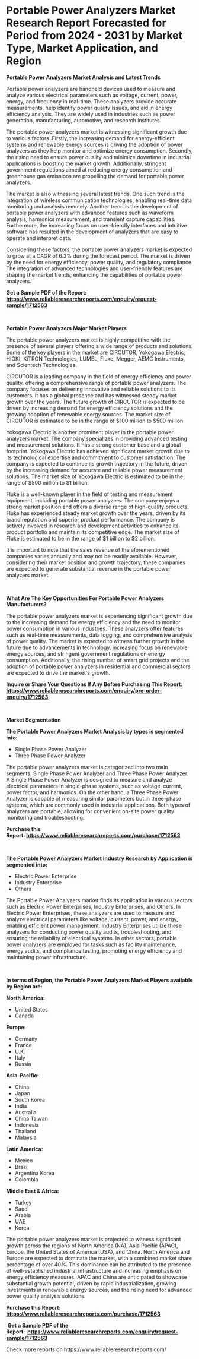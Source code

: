 <p><h1>Portable Power Analyzers Market Research Report Forecasted for Period from 2024 -  2031 by Market Type, Market Application, and Region</h1></p><p><strong>Portable Power Analyzers Market Analysis and Latest Trends</strong></p>
<p><p>Portable power analyzers are handheld devices used to measure and analyze various electrical parameters such as voltage, current, power, energy, and frequency in real-time. These analyzers provide accurate measurements, help identify power quality issues, and aid in energy efficiency analysis. They are widely used in industries such as power generation, manufacturing, automotive, and research institutes.</p><p>The portable power analyzers market is witnessing significant growth due to various factors. Firstly, the increasing demand for energy-efficient systems and renewable energy sources is driving the adoption of power analyzers as they help monitor and optimize energy consumption. Secondly, the rising need to ensure power quality and minimize downtime in industrial applications is boosting the market growth. Additionally, stringent government regulations aimed at reducing energy consumption and greenhouse gas emissions are propelling the demand for portable power analyzers.</p><p>The market is also witnessing several latest trends. One such trend is the integration of wireless communication technologies, enabling real-time data monitoring and analysis remotely. Another trend is the development of portable power analyzers with advanced features such as waveform analysis, harmonics measurement, and transient capture capabilities. Furthermore, the increasing focus on user-friendly interfaces and intuitive software has resulted in the development of analyzers that are easy to operate and interpret data.</p><p>Considering these factors, the portable power analyzers market is expected to grow at a CAGR of 6.2% during the forecast period. The market is driven by the need for energy efficiency, power quality, and regulatory compliance. The integration of advanced technologies and user-friendly features are shaping the market trends, enhancing the capabilities of portable power analyzers.</p></p>
<p><strong>Get a Sample PDF of the Report:&nbsp; <a href="https://www.reliableresearchreports.com/enquiry/request-sample/1712563">https://www.reliableresearchreports.com/enquiry/request-sample/1712563</a></strong></p>
<p>&nbsp;</p>
<p><strong>Portable Power Analyzers Major Market Players</strong></p>
<p><p>The portable power analyzers market is highly competitive with the presence of several players offering a wide range of products and solutions. Some of the key players in the market are CIRCUTOR, Yokogawa Electric, HIOKI, XiTRON Technologies, LUMEL, Fluke, Megger, AEMC Instruments, and Scientech Technologies.</p><p>CIRCUTOR is a leading company in the field of energy efficiency and power quality, offering a comprehensive range of portable power analyzers. The company focuses on delivering innovative and reliable solutions to its customers. It has a global presence and has witnessed steady market growth over the years. The future growth of CIRCUTOR is expected to be driven by increasing demand for energy efficiency solutions and the growing adoption of renewable energy sources. The market size of CIRCUTOR is estimated to be in the range of $100 million to $500 million.</p><p>Yokogawa Electric is another prominent player in the portable power analyzers market. The company specializes in providing advanced testing and measurement solutions. It has a strong customer base and a global footprint. Yokogawa Electric has achieved significant market growth due to its technological expertise and commitment to customer satisfaction. The company is expected to continue its growth trajectory in the future, driven by the increasing demand for accurate and reliable power measurement solutions. The market size of Yokogawa Electric is estimated to be in the range of $500 million to $1 billion.</p><p>Fluke is a well-known player in the field of testing and measurement equipment, including portable power analyzers. The company enjoys a strong market position and offers a diverse range of high-quality products. Fluke has experienced steady market growth over the years, driven by its brand reputation and superior product performance. The company is actively involved in research and development activities to enhance its product portfolio and maintain its competitive edge. The market size of Fluke is estimated to be in the range of $1 billion to $2 billion.</p><p>It is important to note that the sales revenue of the aforementioned companies varies annually and may not be readily available. However, considering their market position and growth trajectory, these companies are expected to generate substantial revenue in the portable power analyzers market.</p></p>
<p>&nbsp;</p>
<p><strong>What Are The Key Opportunities For Portable Power Analyzers Manufacturers?</strong></p>
<p><p>The portable power analyzers market is experiencing significant growth due to the increasing demand for energy efficiency and the need to monitor power consumption in various industries. These analyzers offer features such as real-time measurements, data logging, and comprehensive analysis of power quality. The market is expected to witness further growth in the future due to advancements in technology, increasing focus on renewable energy sources, and stringent government regulations on energy consumption. Additionally, the rising number of smart grid projects and the adoption of portable power analyzers in residential and commercial sectors are expected to drive the market's growth.</p></p>
<p><strong>Inquire or Share Your Questions If Any Before Purchasing This Report: <a href="https://www.reliableresearchreports.com/enquiry/pre-order-enquiry/1712563">https://www.reliableresearchreports.com/enquiry/pre-order-enquiry/1712563</a></strong></p>
<p>&nbsp;</p>
<p><strong>Market Segmentation</strong></p>
<p><strong>The Portable Power Analyzers Market Analysis by types is segmented into:</strong></p>
<p><ul><li>Single Phase Power Analyzer</li><li>Three Phase Power Analyzer</li></ul></p>
<p><p>The portable power analyzers market is categorized into two main segments: Single Phase Power Analyzer and Three Phase Power Analyzer. A Single Phase Power Analyzer is designed to measure and analyze electrical parameters in single-phase systems, such as voltage, current, power factor, and harmonics. On the other hand, a Three Phase Power Analyzer is capable of measuring similar parameters but in three-phase systems, which are commonly used in industrial applications. Both types of analyzers are portable, allowing for convenient on-site power quality monitoring and troubleshooting.</p></p>
<p><strong>Purchase this Report:&nbsp;<a href="https://www.reliableresearchreports.com/purchase/1712563">https://www.reliableresearchreports.com/purchase/1712563</a></strong></p>
<p>&nbsp;</p>
<p><strong>The Portable Power Analyzers Market Industry Research by Application is segmented into:</strong></p>
<p><ul><li>Electric Power Enterprise</li><li>Industry Enterprise</li><li>Others</li></ul></p>
<p><p>The Portable Power Analyzers market finds its application in various sectors such as Electric Power Enterprises, Industry Enterprises, and Others. In Electric Power Enterprises, these analyzers are used to measure and analyze electrical parameters like voltage, current, power, and energy, enabling efficient power management. Industry Enterprises utilize these analyzers for conducting power quality audits, troubleshooting, and ensuring the reliability of electrical systems. In other sectors, portable power analyzers are employed for tasks such as facility maintenance, energy audits, and compliance testing, promoting energy efficiency and maintaining power infrastructure.</p></p>
<p>&nbsp;</p>
<p><strong>In terms of Region, the Portable Power Analyzers Market Players available by Region are:</strong></p>
<p>
    <p> <strong> North America: </strong>
        <ul>
            <li>United States</li>
            <li>Canada</li>
        </ul>
        </p> 
    <p> <strong> Europe: </strong>
        <ul>
            <li>Germany</li>
            <li>France</li>
            <li>U.K.</li>
            <li>Italy</li>
            <li>Russia</li>
        </ul>
        </p> 
    <p> <strong> Asia-Pacific: </strong>
        <ul>
            <li>China</li>
            <li>Japan</li>
            <li>South Korea</li>
            <li>India</li>
            <li>Australia</li>
            <li>China Taiwan</li>
            <li>Indonesia</li>
            <li>Thailand</li>
            <li>Malaysia</li>
        </ul>
        </p> 
    <p> <strong> Latin America: </strong>
        <ul>
            <li>Mexico</li>
            <li>Brazil</li>
            <li>Argentina Korea</li>
            <li>Colombia</li>
        </ul>
        </p> 
    <p> <strong> Middle East & Africa: </strong>
        <ul>
            <li>Turkey</li>
            <li>Saudi</li>
            <li>Arabia</li>
            <li>UAE</li>
            <li>Korea</li>
        </ul>
    </p>
    </p>
<p><p>The portable power analyzers market is projected to witness significant growth across the regions of North America (NA), Asia Pacific (APAC), Europe, the United States of America (USA), and China. North America and Europe are expected to dominate the market, with a combined market share percentage of over 40%. This dominance can be attributed to the presence of well-established industrial infrastructure and increasing emphasis on energy efficiency measures. APAC and China are anticipated to showcase substantial growth potential, driven by rapid industrialization, growing investments in renewable energy sources, and the rising need for advanced power quality analysis solutions.</p></p>
<p><strong>Purchase this Report: <a href="https://www.reliableresearchreports.com/purchase/1712563">https://www.reliableresearchreports.com/purchase/1712563</a></strong></p>
<p>&nbsp;<strong>Get a Sample PDF of the Report:&nbsp;&nbsp;<a href="https://www.reliableresearchreports.com/enquiry/request-sample/1712563">https://www.reliableresearchreports.com/enquiry/request-sample/1712563</a></strong></p>
<p><strong></strong></p>
<p>Check more reports on https://www.reliableresearchreports.com/</p>